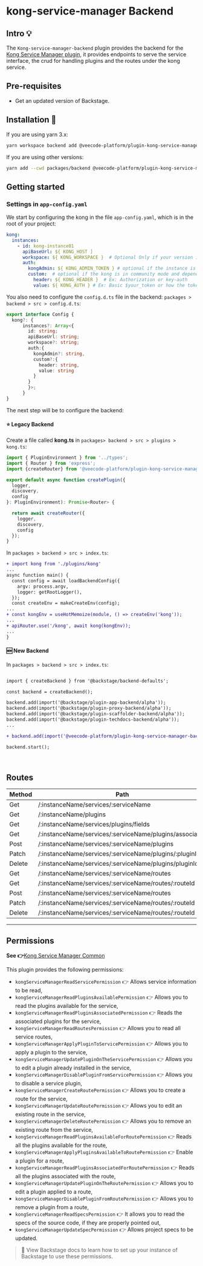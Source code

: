 # kong-service-manager Backend

## Intro 💡

The `Kong-service-manager-backend` plugin provides the backend for the [Kong Service Manager plugin](https://github.com/veecode-platform/platform-backstage-plugins/tree/master/plugins/kong-service-manager),
it provides endpoints to serve the service interface, the crud for handling plugins and the routes under the kong service.

## Pre-requisites

- Get an updated version of Backstage.
  

## Installation 🔧


If you are using yarn 3.x:

```bash
yarn workspace backend add @veecode-platform/plugin-kong-service-manager-backend
```

If you are using other versions:

```bash
yarn add --cwd packages/backend @veecode-platform/plugin-kong-service-manager-backend
```


## Getting started

### Settings in `app-config.yaml`

We start by configuring the kong in the file `app-config.yaml`, which is in the root of your project:

```yaml
kong:
  instances:
    - id: kong-instance01
      apiBaseUrl: ${ KONG_HOST ]
      workspace: ${ KONG_WORKSPACE }  # Optional Only if your version is enterprise
      auth:
        kongAdmin: ${ KONG_ADMIN_TOKEN } # optional if the instance is enterprise
        custom:  # optional if the kong is in community mode and depending on the authentication used
          header: ${ KONG_HEADER }  # Ex: Authorization or key-auth
          value: ${ KONG_AUTH } # Ex: Basic $your_token or how the token is added depending on the approach
   ```

You also need to configure the `config.d.ts` file in the backend:
`packages > backend > src > config.d.ts`:

```ts
export interface Config {
  kong?: {
      instances?: Array<{
        id: string;
        apiBaseUrl: string;
        workspace?: string;
        auth:{
          kongAdmin?: string,
          custom?:{
            header: string,
            value: string
          }
        }
        }>;
      }
}
```


The next step will be to configure the backend:

#### ⭐ Legacy Backend

Create a file called **kong.ts** in `packages> backend > src > plugins > kong.ts`:

```ts
import { PluginEnvironment } from '../types';
import { Router } from 'express';
import {createRouter} from '@veecode-platform/plugin-kong-service-manager-backend';

export default async function createPlugin({
  logger,
  discovery,
  config
}: PluginEnvironment): Promise<Router> {

  return await createRouter({
    logger,
    discovery,
    config
  });
}
```
In `packages > backend > src > index.ts`:

```diff
+ import kong from './plugins/kong'
...
async function main() {
  const config = await loadBackendConfig({
    argv: process.argv,
    logger: getRootLogger(),
  });
  const createEnv = makeCreateEnv(config);
...
+ const kongEnv = useHotMemoize(module, () => createEnv('kong'));
...
+ apiRouter.use('/kong', await kong(kongEnv));
...
}
```

#### 🆕 New Backend

In `packages > backend > src > index.ts`:

```diff

import { createBackend } from '@backstage/backend-defaults';

const backend = createBackend();

backend.add(import('@backstage/plugin-app-backend/alpha'));
backend.add(import('@backstage/plugin-proxy-backend/alpha'));
backend.add(import('@backstage/plugin-scaffolder-backend/alpha'));
backend.add(import('@backstage/plugin-techdocs-backend/alpha'));
...

+ backend.add(import('@veecode-platform/plugin-kong-service-manager-backend'));

backend.start();
```

<br>


## Routes

| Method | Path                                        | Endpoint                                               |
|--------|---------------------------------------------|--------------------------------------------------------|
| Get    | /:instanceName/services/:serviceName                      | backendBaseUrl/api/kong/:instance/services/:serviceName                               |
| Get    | /:instanceName/plugins              | backendBaseUrl/api/kong/:instance/plugins  |
| Get    | /:instanceName/services/plugins/fields                    | backendBaseUrl/api/kong/services/plugins/fields        |
| Get    | /:instanceName/services/:serviceName/plugins/associated   | backendBaseUrl/api/kong/:instance/services/:serviceName/plugins/associated |
| Post   | /:instanceName/services/:serviceName/plugins              | backendBaseUrl/api/kong/:instance/services/:serviceName/plugins  |
| Patch  | /:instanceName/services/:serviceName/plugins/:pluginId              | backendBaseUrl/api/kong/:instance/services/:serviceName/plugins  |
| Delete | /:instanceName/services/:serviceName/plugins/pluginId              | backendBaseUrl/api/kong/:instance/services/:serviceName/plugins  |
| Get    | /:instanceName/services/:serviceName/routes               | backendBaseUrl/api/kong/:instance/services/:serviceName/routes   |
| Get    | /:instanceName/services/:serviceName/routes/:routeId      | backendBaseUrl/api/kong/:instance/services/:serviceName/routes/:routeId |
| Post   | /:instanceName/services/:serviceName/routes      | backendBaseUrl/api/kong/:instance/services/:serviceName/routes |  
| Patch  | /:instanceName/services/:serviceName/routes/:routeId      | backendBaseUrl/api/kong/:instance/services/:serviceName/routes/:routeId |
| Delete | /:instanceName/services/:serviceName/routes/:routeId      | backendBaseUrl/api/kong/:instanceservices/:serviceName/routes/:routeId |



---


## Permissions

**See 👉**[Kong Service Manager Common](https://github.com/veecode-platform/platform-backstage-plugins/blob/kong-feature-permission/plugins/kong-service-manager-common/README.md)

This plugin provides the following permissions:

- `kongServiceManagerReadServicePermission` 👉 Allows service information to be read,
- `kongServiceManagerReadPluginsAvailablePermission` 👉 Allows you to read the plugins available for the service,
- `kongServiceManagerReadPluginsAssociatedPermission` 👉 Reads the associated plugins for the service,
- `kongServiceManagerReadRoutesPermission` 👉 Allows you to read all service routes,
- `kongServiceManagerApplyPluginToServicePermission` 👉 Allows you to apply a plugin to the service,
- `kongServiceManagerUpdatePluginOnTheServicePermission` 👉 Allows you to edit a plugin already installed in the service,
- `kongServiceManagerDisablePluginFromServicePermission` 👉 Allows you to disable a service plugin,
- `kongServiceManagerCreateRoutePermission` 👉 Allows you to create a route for the service,
- `kongServiceManagerUpdateRoutePermission` 👉 Allows you to edit an existing route in the service,
- `kongServiceManagerDeleteRoutePermission` 👉 Allows you to remove an existing route from the service,
- `kongServiceManagerReadPluginsAvailableForRoutePermission` 👉 Reads all the plugins available for the route,
- `kongServiceManagerApplyPluginsAvailableToRoutePermission` 👉 Enable a plugin for a route,
- `kongServiceManagerReadPluginsAssociatedForRoutePermission` 👉 Reads all the plugins associated with the route,
- `kongServiceManagerUpdatePluginOnTheRoutePermission` 👉 Allows you to edit a plugin applied to a route,
- `kongServiceManagerDisablePluginFromRoutePermission` 👉 Allows you to remove a plugin from a route,
- `kongServiceManagerReadSpecsPermission` 👉 It allows you to read the specs of the source code, if they are properly pointed out,
- `kongServiceManagerUpdateSpecPermission` 👉 Allows project specs to be updated.


> 🚨 View Backstage docs to learn how to set up your instance of Backstage to use these permissions.
